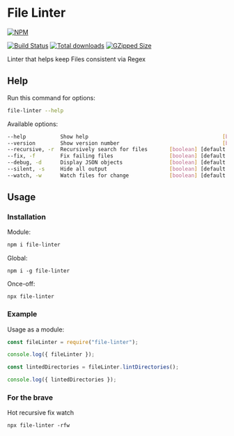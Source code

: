 # File Linter

[![NPM](https://nodei.co/npm/file-linter.png?downloads=true&downloadRank=true&stars=true)](https://nodei.co/npm/file-linter/)
</br>

[![Build Status](https://travis-ci.com/brycemcwilliams/file-linter.ts.svg?branch=master)](https://travis-ci.com/brycemcwilliams/file-linter.ts)
[![Total downloads](https://badgen.net/npm/dt/file-linter)](https://badgen.net/npm/dt/file-linter)
[![GZipped Size](https://badgen.net/bundlephobia/minzip/file-linter)](https://bundlephobia.com/result?p=file-linter)

Linter that helps keep Files consistent via Regex

## Help

Run this command for options:

```sh
file-linter --help
```

Available options:

```sh
--help           Show help                                           [boolean]
--version        Show version number                                 [boolean]
--recursive, -r  Recursively search for files       [boolean] [default: false]
--fix, -f        Fix failing files                  [boolean] [default: false]
--debug, -d      Display JSON objects               [boolean] [default: false]
--silent, -s     Hide all output                    [boolean] [default: false]
--watch, -w      Watch files for change             [boolean] [default: false]
```

## Usage

### Installation

Module:

```sh
npm i file-linter
```

Global:

```
npm i -g file-linter
```

Once-off:

```
npx file-linter
```

### Example

Usage as a module:

```js
const fileLinter = require("file-linter");

console.log({ fileLinter });

const lintedDirectories = fileLinter.lintDirectories();

console.log({ lintedDirectories });
```

### For the brave

Hot recursive fix watch

```
npx file-linter -rfw
```
